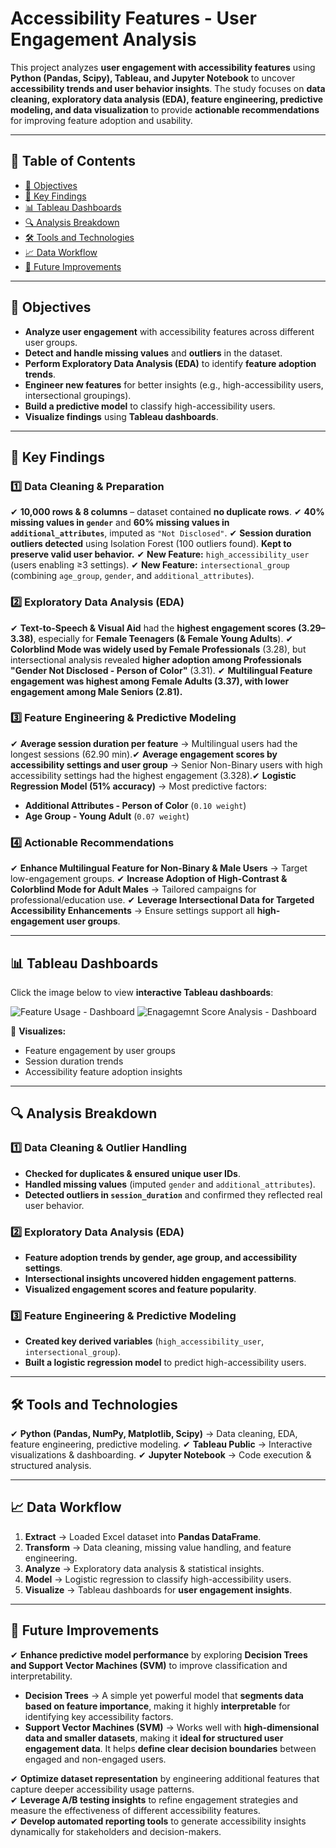 # Accessibility Features - User Engagement Analysis

This project analyzes **user engagement with accessibility features** using **Python (Pandas, Scipy), Tableau, and Jupyter Notebook** to uncover **accessibility trends and user behavior insights**. The study focuses on **data cleaning, exploratory data analysis (EDA), feature engineering, predictive modeling, and data visualization** to provide **actionable recommendations** for improving feature adoption and usability.

---

## 📌 Table of Contents

- [🎯 Objectives](#-objectives)
- [📌 Key Findings](#-key-findings)
- [📊 Tableau Dashboards](#-tableau-dashboards)
- [🔍 Analysis Breakdown](#-analysis-breakdown)
- [🛠️ Tools and Technologies](#-tools-and-technologies)
- [📈 Data Workflow](#-data-workflow)
- [🚀 Future Improvements](#-future-improvements)

---

## 🎯 **Objectives**

- **Analyze user engagement** with accessibility features across different user groups.
- **Detect and handle missing values** and **outliers** in the dataset.
- **Perform Exploratory Data Analysis (EDA)** to identify **feature adoption trends**.
- **Engineer new features** for better insights (e.g., high-accessibility users, intersectional groupings).
- **Build a predictive model** to classify high-accessibility users.
- **Visualize findings** using **Tableau dashboards**.

---

## 📌 Key Findings

### **1️⃣ Data Cleaning & Preparation**

✔ **10,000 rows & 8 columns** – dataset contained **no duplicate rows**.
✔ **40% missing values in `gender`** and **60% missing values in `additional_attributes`**, imputed as `"Not Disclosed"`.
✔ **Session duration outliers detected** using Isolation Forest (100 outliers found). **Kept to preserve valid user behavior.**
✔ **New Feature:** `high_accessibility_user` (users enabling ≥3 settings).
✔ **New Feature:** `intersectional_group` (combining `age_group`, `gender`, and `additional_attributes`).

### **2️⃣ Exploratory Data Analysis (EDA)**

✔ **Text-to-Speech & Visual Aid** had the **highest engagement scores (3.29–3.38)**, especially for **Female Teenagers (& Female Young Adults**).
✔ **Colorblind Mode was widely used by Female Professionals** (3.28), but intersectional analysis revealed **higher adoption among Professionals "Gender Not Disclosed - Person of Color"** (3.31).
✔ **Multilingual Feature engagement was highest among Female Adults (3.37), with lower engagement among Male Seniors (2.81).**

### **3️⃣ Feature Engineering & Predictive Modeling**

✔ **Average session duration per feature** → Multilingual users had the longest sessions (62.90 min).✔ **Average engagement scores by accessibility settings and user group** → Senior Non-Binary users with high accessibility settings had the highest engagement (3.328).✔ **Logistic Regression Model (51% accuracy)** → Most predictive factors:

- **Additional Attributes - Person of Color** (`0.10 weight`)
- **Age Group - Young Adult** (`0.07 weight`)

### **4️⃣ Actionable Recommendations**

✔ **Enhance Multilingual Feature for Non-Binary & Male Users** → Target low-engagement groups.
✔ **Increase Adoption of High-Contrast & Colorblind Mode for Adult Males** → Tailored campaigns for professional/education use.
✔ **Leverage Intersectional Data for Targeted Accessibility Enhancements** → Ensure settings support all **high-engagement user groups**.

---

## 📊 **Tableau Dashboards**

Click the image below to view **interactive Tableau dashboards**:

![Feature Usage - Dashboard](tableau_visualizations/feature_usage_screenshot.png)
![Enagagemnt Score Analysis - Dashboard](tableau_visualizations/enagement_score_screenshot.png)

🔹 **Visualizes:**

- Feature engagement by user groups
- Session duration trends
- Accessibility feature adoption insights

---

## 🔍 **Analysis Breakdown**

### **1️⃣ Data Cleaning & Outlier Handling**

- **Checked for duplicates & ensured unique user IDs**.
- **Handled missing values** (imputed `gender` and `additional_attributes`).
- **Detected outliers in `session_duration`** and confirmed they reflected real user behavior.

### **2️⃣ Exploratory Data Analysis (EDA)**

- **Feature adoption trends by gender, age group, and accessibility settings**.
- **Intersectional insights uncovered hidden engagement patterns**.
- **Visualized engagement scores and feature popularity**.

### **3️⃣ Feature Engineering & Predictive Modeling**

- **Created key derived variables** (`high_accessibility_user`, `intersectional_group`).
- **Built a logistic regression model** to predict high-accessibility users.

---

## 🛠️ **Tools and Technologies**

✔ **Python (Pandas, NumPy, Matplotlib, Scipy)** → Data cleaning, EDA, feature engineering, predictive modeling.
✔ **Tableau Public** → Interactive visualizations & dashboarding.
✔ **Jupyter Notebook** → Code execution & structured analysis.

---

## 📈 **Data Workflow**

1. **Extract** → Loaded Excel dataset into **Pandas DataFrame**.
2. **Transform** → Data cleaning, missing value handling, and feature engineering.
3. **Analyze** → Exploratory data analysis & statistical insights.
4. **Model** → Logistic regression to classify high-accessibility users.
5. **Visualize** → Tableau dashboards for **user engagement insights**.

---

## 🚀 **Future Improvements**

✔ **Enhance predictive model performance** by exploring **Decision Trees and Support Vector Machines (SVM)** to improve classification and interpretability.  
   - **Decision Trees** → A simple yet powerful model that **segments data based on feature importance**, making it highly **interpretable** for identifying key accessibility factors.  
   - **Support Vector Machines (SVM)** → Works well with **high-dimensional data and smaller datasets**, making it **ideal for structured user engagement data**. It helps **define clear decision boundaries** between engaged and non-engaged users.  

✔ **Optimize dataset representation** by engineering additional features that capture deeper accessibility usage patterns.  
✔ **Leverage A/B testing insights** to refine engagement strategies and measure the effectiveness of different accessibility features.  
✔ **Develop automated reporting tools** to generate accessibility insights dynamically for stakeholders and decision-makers.  
